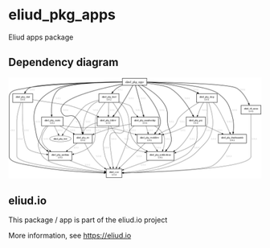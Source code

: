 # eliud_pkg_apps

Eliud apps package

## Dependency diagram

![Dependency diagram](https://github.com/eliudio/eliud_pkg_apps/blob/main/depends.jpg)

## eliud.io

This package / app is part of the eliud.io project

More information, see https://eliud.io


